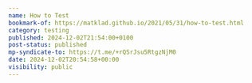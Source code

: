 ```yaml
---
name: How to Test
bookmark-of: https://matklad.github.io/2021/05/31/how-to-test.html
category: testing
published: 2024-12-02T21:54:00+0100
post-status: published
mp-syndicate-to: https://t.me/+rQSrJsu5RtgzNjM0
date: 2024-12-02T20:54:58+00:00
visibility: public
---
```

